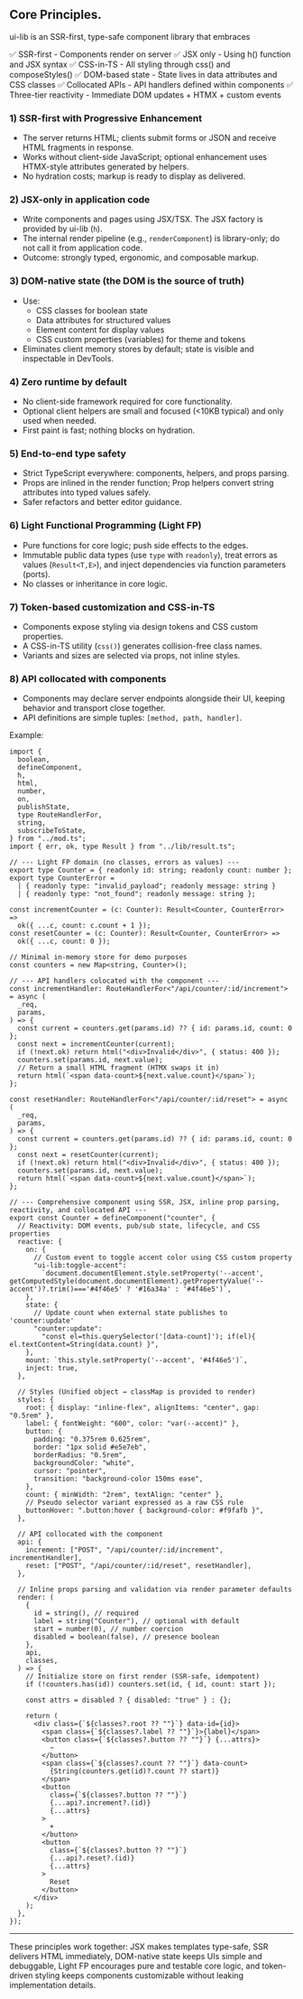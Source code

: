 ## Core Principles.

ui-lib is an SSR-first, type-safe component library that embraces

✅ SSR-first - Components render on server ✅ JSX only - Using h() function and
JSX syntax ✅ CSS-in-TS - All styling through css() and composeStyles() ✅
DOM-based state - State lives in data attributes and CSS classes ✅ Collocated
APIs - API handlers defined within components ✅ Three-tier reactivity -
Immediate DOM updates + HTMX + custom events

### 1) SSR-first with Progressive Enhancement

- The server returns HTML; clients submit forms or JSON and receive HTML
  fragments in response.
- Works without client-side JavaScript; optional enhancement uses HTMX-style
  attributes generated by helpers.
- No hydration costs; markup is ready to display as delivered.

### 2) JSX-only in application code

- Write components and pages using JSX/TSX. The JSX factory is provided by
  ui-lib (`h`).
- The internal render pipeline (e.g., `renderComponent`) is library-only; do not
  call it from application code.
- Outcome: strongly typed, ergonomic, and composable markup.

### 3) DOM-native state (the DOM is the source of truth)

- Use:
  - CSS classes for boolean state
  - Data attributes for structured values
  - Element content for display values
  - CSS custom properties (variables) for theme and tokens
- Eliminates client memory stores by default; state is visible and inspectable
  in DevTools.

### 4) Zero runtime by default

- No client-side framework required for core functionality.
- Optional client helpers are small and focused (<10KB typical) and only used
  when needed.
- First paint is fast; nothing blocks on hydration.

### 5) End-to-end type safety

- Strict TypeScript everywhere: components, helpers, and props parsing.
- Props are inlined in the render function; Prop helpers convert string
  attributes into typed values safely.
- Safer refactors and better editor guidance.

### 6) Light Functional Programming (Light FP)

- Pure functions for core logic; push side effects to the edges.
- Immutable public data types (use `type` with `readonly`), treat errors as
  values (`Result<T,E>`), and inject dependencies via function parameters
  (ports).
- No classes or inheritance in core logic.

### 7) Token-based customization and CSS-in-TS

- Components expose styling via design tokens and CSS custom properties.
- A CSS-in-TS utility (`css()`) generates collision-free class names.
- Variants and sizes are selected via props, not inline styles.

### 8) API collocated with components

- Components may declare server endpoints alongside their UI, keeping behavior
  and transport close together.
- API definitions are simple tuples: `[method, path, handler]`.

Example:

```tsx
import {
  boolean,
  defineComponent,
  h,
  html,
  number,
  on,
  publishState,
  type RouteHandlerFor,
  string,
  subscribeToState,
} from "../mod.ts";
import { err, ok, type Result } from "../lib/result.ts";

// --- Light FP domain (no classes, errors as values) ---
export type Counter = { readonly id: string; readonly count: number };
export type CounterError =
  | { readonly type: "invalid_payload"; readonly message: string }
  | { readonly type: "not_found"; readonly message: string };

const incrementCounter = (c: Counter): Result<Counter, CounterError> =>
  ok({ ...c, count: c.count + 1 });
const resetCounter = (c: Counter): Result<Counter, CounterError> =>
  ok({ ...c, count: 0 });

// Minimal in-memory store for demo purposes
const counters = new Map<string, Counter>();

// --- API handlers colocated with the component ---
const incrementHandler: RouteHandlerFor<"/api/counter/:id/increment"> = async (
  _req,
  params,
) => {
  const current = counters.get(params.id) ?? { id: params.id, count: 0 };
  const next = incrementCounter(current);
  if (!next.ok) return html("<div>Invalid</div>", { status: 400 });
  counters.set(params.id, next.value);
  // Return a small HTML fragment (HTMX swaps it in)
  return html(`<span data-count>${next.value.count}</span>`);
};

const resetHandler: RouteHandlerFor<"/api/counter/:id/reset"> = async (
  _req,
  params,
) => {
  const current = counters.get(params.id) ?? { id: params.id, count: 0 };
  const next = resetCounter(current);
  if (!next.ok) return html("<div>Invalid</div>", { status: 400 });
  counters.set(params.id, next.value);
  return html(`<span data-count>${next.value.count}</span>`);
};

// --- Comprehensive component using SSR, JSX, inline prop parsing, reactivity, and collocated API ---
export const Counter = defineComponent("counter", {
  // Reactivity: DOM events, pub/sub state, lifecycle, and CSS properties
  reactive: {
    on: {
      // Custom event to toggle accent color using CSS custom property
      "ui-lib:toggle-accent":
        `document.documentElement.style.setProperty('--accent', getComputedStyle(document.documentElement).getPropertyValue('--accent')?.trim()==='#4f46e5' ? '#16a34a' : '#4f46e5')`,
    },
    state: {
      // Update count when external state publishes to 'counter:update'
      "counter:update":
        "const el=this.querySelector('[data-count]'); if(el){ el.textContent=String(data.count) }",
    },
    mount: `this.style.setProperty('--accent', '#4f46e5')`,
    inject: true,
  },

  // Styles (Unified object → classMap is provided to render)
  styles: {
    root: { display: "inline-flex", alignItems: "center", gap: "0.5rem" },
    label: { fontWeight: "600", color: "var(--accent)" },
    button: {
      padding: "0.375rem 0.625rem",
      border: "1px solid #e5e7eb",
      borderRadius: "0.5rem",
      backgroundColor: "white",
      cursor: "pointer",
      transition: "background-color 150ms ease",
    },
    count: { minWidth: "2rem", textAlign: "center" },
    // Pseudo selector variant expressed as a raw CSS rule
    buttonHover: ".button:hover { background-color: #f9fafb }",
  },

  // API collocated with the component
  api: {
    increment: ["POST", "/api/counter/:id/increment", incrementHandler],
    reset: ["POST", "/api/counter/:id/reset", resetHandler],
  },

  // Inline props parsing and validation via render parameter defaults
  render: (
    {
      id = string(), // required
      label = string("Counter"), // optional with default
      start = number(0), // number coercion
      disabled = boolean(false), // presence boolean
    },
    api,
    classes,
  ) => {
    // Initialize store on first render (SSR-safe, idempotent)
    if (!counters.has(id)) counters.set(id, { id, count: start });

    const attrs = disabled ? { disabled: "true" } : {};

    return (
      <div class={`${classes?.root ?? ""}`} data-id={id}>
        <span class={`${classes?.label ?? ""}`}>{label}</span>
        <button class={`${classes?.button ?? ""}`} {...attrs}>
          −
        </button>
        <span class={`${classes?.count ?? ""}`} data-count>
          {String(counters.get(id)?.count ?? start)}
        </span>
        <button
          class={`${classes?.button ?? ""}`}
          {...api?.increment?.(id)}
          {...attrs}
        >
          +
        </button>
        <button
          class={`${classes?.button ?? ""}`}
          {...api?.reset?.(id)}
          {...attrs}
        >
          Reset
        </button>
      </div>
    );
  },
});
```

---

These principles work together: JSX makes templates type-safe, SSR delivers HTML
immediately, DOM-native state keeps UIs simple and debuggable, Light FP
encourages pure and testable core logic, and token-driven styling keeps
components customizable without leaking implementation details.
